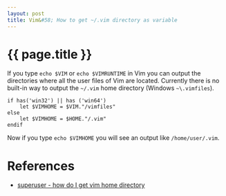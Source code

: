 ```yaml
--- 
layout: post
title: Vim&#58; How to get ~/.vim directory as variable
---
```


{{ page.title }}
================
If you type `echo $VIM` or `echo $VIMRUNTIME` in Vim you can output the directories
where all the user files of Vim are located. Currently there is no built-in way
to output the `~/.vim` home directory (Windows `~\.vimfiles`).

    if has('win32') || has ('win64')
        let $VIMHOME = $VIM."/vimfiles"
    else
        let $VIMHOME = $HOME."/.vim"
    endif

Now if you type `echo $VIMHOME` you will see an output like `/home/user/.vim`.

References
==========

  * [superuser - how do I get vim home directory](http://superuser.com/questions/119991/how-do-i-get-vim-home-directory)

